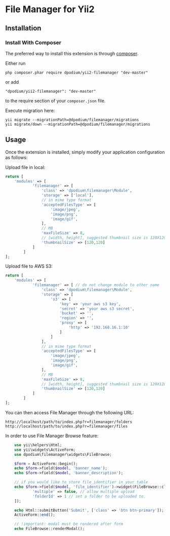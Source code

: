 File Manager for Yii2
=====================

Installation
------------

### Install With Composer

The preferred way to install this extension is through [composer](http://getcomposer.org/download/).

Either run

```
php composer.phar require dpodium/yii2-filemanager "dev-master"
```

or add

```
"dpodium/yii2-filemanager": "dev-master"
```

to the require section of your `composer.json` file.

Execute migration here:
```
yii migrate --migrationPath=@dpodium/filemanager/migrations
yii migrate/down --migrationPath=@dpodium/filemanager/migrations
```

Usage
-----

Once the extension is installed, simply modify your application configuration as follows:

Upload file in local:

```php
return [
	'modules' => [
            'filemanager' => [
                'class' => 'dpodium\filemanager\Module',
                'storage' => ['local'],
                // in mime type format
                'acceptedFilesType' => [
                    'image/jpeg',
                    'image/png',
                    'image/gif',
                ],
                // MB
                'maxFileSize' => 8,
                // [width, height], suggested thumbnail size is 120X120
                'thumbnailSize' => [120,120] 
            ]
        ]
];
```

Upload file to AWS S3:

```php
return [
	'modules' => [
            'filemanager' => [ // do not change module to other name
                'class' => 'dpodium\filemanager\Module',
                'storage' => [
                    's3' => [
                        'key' => 'your aws s3 key',
                        'secret' => 'your aws s3 secret',
                        'bucket' => '',
                        'region' => '',
                        'proxy' => [
                            'http' => '192.168.16.1:10'
                        ]
                    ]
                ],
                // in mime type format
                'acceptedFilesType' => [
                    'image/jpeg',
                    'image/png',
                    'image/gif',
                ],
                // MB
                'maxFileSize' => 8,
                // [width, height], suggested thumbnail size is 120X120
                'thumbnailSize' => [120,120] 
            ]
        ]
];
```

You can then access File Manager through the following URL:

```
http://localhost/path/to/index.php?r=filemanager/folders
http://localhost/path/to/index.php?r=filemanager/files
```

In order to use File Manager Browse feature:

```php
    use yii\helpers\Html;
    use yii\widgets\ActiveForm;
    use dpodium\filemanager\widgets\FileBrowse;

    $form = ActiveForm::begin();
    echo $form->field($model, 'banner_name');
    echo $form->field($model, 'banner_description');

    // if you would like to store file_identifier in your table
    echo $form->field($model, 'file_identifier')->widget(FileBrowse::className(), [
            'multiple' => false, // allow multiple upload
            'folderId' => 1 // set a folder to be uploaded to.
    ]);

    echo Html::submitButton('Submit', ['class' => 'btn btn-primary']);
    ActiveForm::end();

    // !important: modal must be rendered after form
    echo FileBrowse::renderModal();
```
